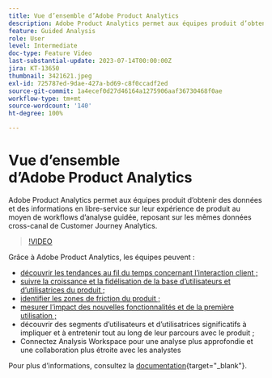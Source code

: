 ```yaml
---
title: Vue d’ensemble d’Adobe Product Analytics
description: Adobe Product Analytics permet aux équipes produit d’obtenir des données et des informations en libre-service sur leur expérience de produit au moyen de workflows d’analyse guidée, reposant sur les mêmes données cross-canal de Customer Journey Analytics.
feature: Guided Analysis
role: User
level: Intermediate
doc-type: Feature Video
last-substantial-update: 2023-07-14T00:00:00Z
jira: KT-13650
thumbnail: 3421621.jpeg
exl-id: 725787ed-9dae-427a-bd69-c8f0ccadf2ed
source-git-commit: 1a4ecef0d27d46164a1275906aaf36730468f0ae
workflow-type: tm+mt
source-wordcount: '140'
ht-degree: 100%

---
```


# Vue d’ensemble d’Adobe Product Analytics

Adobe Product Analytics permet aux équipes produit d’obtenir des données et des informations en libre-service sur leur expérience de produit au moyen de workflows d’analyse guidée, reposant sur les mêmes données cross-canal de Customer Journey Analytics.

>[!VIDEO](https://video.tv.adobe.com/v/3423508/?captions=fre_fr&learn=on)

Grâce à Adobe Product Analytics, les équipes peuvent :

* [découvrir les tendances au fil du temps concernant l’interaction client ;](../guided-analysis/trends.md)
* [suivre la croissance et la fidélisation de la base d’utilisateurs et d’utilisatrices du produit ;](../guided-analysis/active-growth.md)
* [identifier les zones de friction du produit ;](../guided-analysis/funnel.md)
* [mesurer l’impact des nouvelles fonctionnalités et de la première utilisation ;](../guided-analysis/release-impact.md)
* découvrir des segments d’utilisateurs et d’utilisatrices significatifs à impliquer et à entretenir tout au long de leur parcours avec le produit ;
* Connectez Analysis Workspace pour une analyse plus approfondie et une collaboration plus étroite avec les analystes

Pour plus dʼinformations, consultez la [documentation](https://experienceleague.adobe.com/fr/docs/analytics-platform/using/guided-analysis/overview){target="_blank"}.
